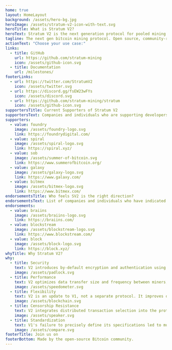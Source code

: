 ```yaml
---
home: true
layout: HomeLayout
background: /assets/hero-bg.jpg
heroImage: /assets/stratum-v2-icon-with-text.svg
heroTitle: What is Stratum V2?
heroText: Stratum V2 is the next generation protocol for pooled mining. It focuses on making data transfers more efficient, reducing physical infrastructure requirements for mining operations, and increasing security. Additionally, Stratum V2 introduces three new sub-protocols that allow miners to select their own transaction sets through a negotiation process with pools, improving decentralization.
tagline: The next gen bitcoin mining protocol. Open source, community-ran, complete implementation of Stratum V2.
actionText: "Choose your use case:"
links:
  - title: GitHub
    url: https://github.com/stratum-mining
    icon: /assets/github-icon.svg
  - title: Documentation
    url: /milestones/
footerLinks:
  - url: https://twitter.com/StratumV2
    icon: /assets/twitter.svg
  - url: https://discord.gg/fsEW23wFYs
    icon: /assets/discord.svg
  - url: https://github.com/stratum-mining/stratum
    icon: /assets/github-icon.svg
supportersTitle: Current Supporters of Stratum V2
supportersText: Companies and individuals who are supporting developers working on Stratum V2 community implementation.
supporters:
  - value: foundry
    image: /assets/foundry-logo.svg
    link: https://foundrydigital.com/
  - value: spiral
    image: /assets/spiral-logo.svg
    link: https://spiral.xyz/
  - value: sob
    image: /assets/summer-of-bitcoin.svg
    link: https://www.summerofbitcoin.org/
  - value: galaxy
    image: /assets/galaxy-logo.svg
    link: https://www.galaxy.com/
  - value: bitmex
    image: /assets/bitmex-logo.svg
    link: https://www.bitmex.com/
endorsementsTitle: Who feels SV2 is the right direction?
endorsementsText: List of companies and individuals who have indicated SV2 is the right direction for the industry.
endorsements:
  - value: braiins
    image: /assets/braiins-logo.svg
    link: https://braiins.com/
  - value: blockstream
    image: /assets/blockstream-logo.svg
    link: https://www.blockstream.com/
  - value: block
    image: /assets/block-logo.svg
    link: https://block.xyz/
whyTitle: Why Stratum V2?
why:
  - title: Security
    text: V2 introduces by-default encryption and authentication using the NOISE protocol, hardening the Stratum protocol against v1’s known man-in-the-middle attack vectors.
    image: /assets/padlock.svg
  - title: Performance
    text: V2 optimizes data transfer size and frequency between miners, proxies, & pool operators. Faster, more efficient communication means higher submission rates and reduced variance in hash rate (in turn, miner payouts).
    image: /assets/speedometer.svg
  - title: Flexibility
    text: V2 is an update to V1, not a separate protocol. It improves on the logic and framework of V1, allowing for incremental and modular improvements by miners and mining pools currently using stratum V1. Critically, v1 implementations can efficiently communicate with v2 implementations with minimal tradeoffs via either pool or client side proxy translations.
    image: /assets/blockchain.svg
  - title: Censorship Resistance
    text: V2 integrates distributed transaction selection into the protocol itself. End-miners can build and select their own transactions sets and block templates, further decentralizing the Bitcoin Network.
    image: /assets/speaker.svg
  - title: Standardization
    text: V1's failure to precisely define its specifications led to multiple semicompatible implementations with varying dialects. Stratum V2 precisely defines its protocol parameters to ensure cross-compatibility between and among pools and end-mining devices.
    image: /assets/compare.svg
footerTitle: Join us on
footerBottom: Made by the open-source Bitcoin community.
---
```

